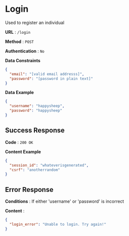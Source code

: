 # Login

Used to register an individual

**URL** : `/login`

**Method** : `POST`

**Authentication** : `No`

**Data Constraints**

```json
{
  "email": "[valid email addresss]",
  "password": "[password in plain text]"
}
```

**Data Example**

```json
{
  "username": "happysheep",
  "password": "happysheep"
}
```

## Success Response

**Code** : `200 OK`

**Content Example**

```json
{
  "session_id": "whateverisgenerated",
  "csrf": "anotherrandom"
}
```

## Error Response

**Conditions** : If either 'username' or 'password' is incorrect

**Content** :

```json
{
  "login_error": "Unable to login. Try again!"
}
```
